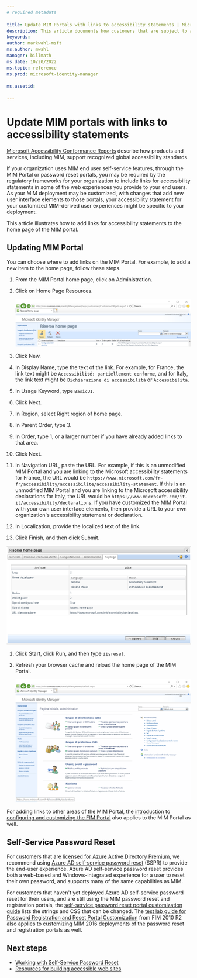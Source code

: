 ```yaml
---
# required metadata

title: Update MIM Portals with links to accessibility statements | Microsoft Docs
description: This article documents how customers that are subject to accessibility requirements can add links to their existing MIM Portal, SSPR registration and reset web sites.
keywords:
author: markwahl-msft
ms.author: mwahl
manager: billmath
ms.date: 10/20/2022
ms.topic: reference
ms.prod: microsoft-identity-manager

ms.assetid:

---
```


# Update MIM portals with links to accessibility statements

[Microsoft Accessibility Conformance Reports](https://www.microsoft.com/accessibility/conformance-reports) describe how products and services, including MIM, support recognized global accessibility standards.

If your organization uses MIM end user self-service features, through the MIM Portal or password reset portals, you may be required by the regulatory frameworks for your organization to include links for accessibility statements in some of the web experiences you provide to your end users.  As your MIM deployment may be customized, with changes that add new user interface elements to those portals, your accessibility statement for your customized MIM-derived user experiences might be specific to your deployment.

This article illustrates how to add links for accessibility statements to the home page of the MIM portal.

## Updating MIM Portal

You can choose where to add links on the MIM Portal. For example, to add a new item to the home page, follow these steps.

1. From the MIM Portal home page, click on Administration.

1. Click on Home Page Resources.

   ![MIM Portal localized to Italian Home Page Resources list](media/update-portals-accessibility-links/mim-portal-03-homepage-italian.png)

1. Click New.

1. In Display Name, type the text of the link.  For example, for France, the link text might be `Accessibilité: partiellement conforme`, and for Italy, the link text might be `Dichiarazione di accessibilità` or `Accessibilità`.

1. In Usage Keyword, type `BasicUI`.

1. Click Next.

1. In Region, select Right region of home page.

1. In Parent Order, type 3.

1. In Order, type 1, or a larger number if you have already added links to that area.

1. Click Next.

1. In Navigation URL, paste the URL.  For example, if this is an unmodified MIM Portal and you are linking to the Microsoft accessibility statements for France, the URL would be `https://www.microsoft.com/fr-fr/accessibility/accessibilite/accessibility-statement`. If this is an unmodified MIM Portal and you are linking to the Microsoft accessibility declarations for Italy, the URL would be `https://www.microsoft.com/it-it/accessibility/declarations`.  If you have customized the MIM Portal with your own user interface elements, then provide a URL to your own organization's accessibility statement or declaration.

1. In Localization, provide the localized text of the link.

1. Click Finish, and then click Submit.

 ![MIM portal localized to Italian illustrating home page resource to be created](media/update-portals-accessibility-links/mim-portal-09-confirmation-italian.png)


1. Click Start, click Run, and then type `iisreset`.

1. Refresh your browser cache and reload the home page of the MIM Portal.

   ![Updated MIM portal localized to Italian with additional link visible in the right column](media/update-portals-accessibility-links/mim-portal-10-completed-italian.png)

For adding links to other areas of the MIM Portal, the [introduction to configuring and customizing the FIM Portal](/previous-versions/mim/ee534913(v=ws.10)) also applies to the MIM Portal as well.

## Self-Service Password Reset

For customers that are [licensed for Azure Active Directory Premium](/azure/active-directory/authentication/concept-sspr-licensing), we recommend using [Azure AD self-service password reset](/azure/active-directory/authentication/concept-sspr-howitworks) (SSPR) to provide the end-user experience.  Azure AD self-service password reset provides both a web-based and Windows-integrated experience for a user to reset their own password, and supports many of the same capabilities as MIM.

For customers that haven't yet deployed Azure AD self-service password reset for their users, and are still using the MIM password reset and registration portals, the [self-service password reset portal customization guide](/reference/mim-portal-customizations) lists the strings and CSS that can be changed. The [test lab guide for Password Registration and Reset Portal Customization](/previous-versions/mim/hh877809(v=ws.10)) from FIM 2010 R2 also applies to customizing MIM 2016 deployments of the password reset and registration portals as well.

## Next steps

* [Working with Self-Service Password Reset](working-with-self-service-password-reset.md)
* [Resources for building accessible web sites](/microsoft-edge/accessibility/build/)
